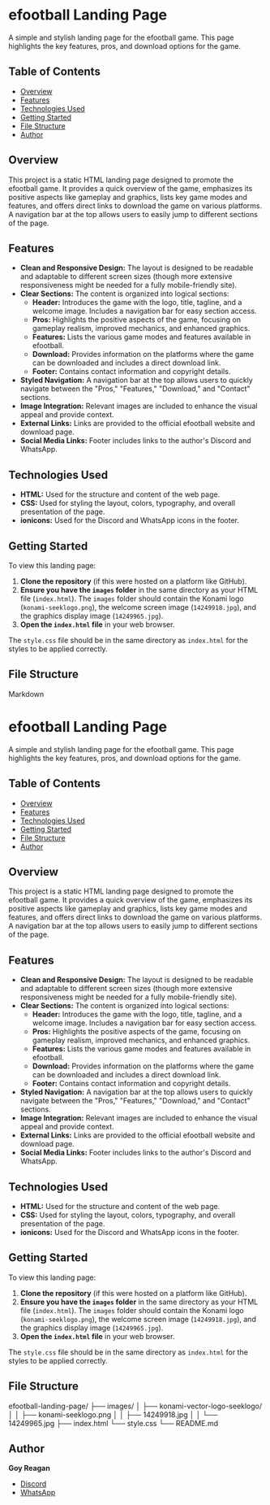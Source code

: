 # efootball Landing Page

A simple and stylish landing page for the efootball game. This page highlights the key features, pros, and download options for the game.

## Table of Contents

- [Overview](#overview)
- [Features](#features)
- [Technologies Used](#technologies-used)
- [Getting Started](#getting-started)
- [File Structure](#file-structure)
- [Author](#author)

## Overview

This project is a static HTML landing page designed to promote the efootball game. It provides a quick overview of the game, emphasizes its positive aspects like gameplay and graphics, lists key game modes and features, and offers direct links to download the game on various platforms. A navigation bar at the top allows users to easily jump to different sections of the page.

## Features

- **Clean and Responsive Design:** The layout is designed to be readable and adaptable to different screen sizes (though more extensive responsiveness might be needed for a fully mobile-friendly site).
- **Clear Sections:** The content is organized into logical sections:
    - **Header:** Introduces the game with the logo, title, tagline, and a welcome image. Includes a navigation bar for easy section access.
    - **Pros:** Highlights the positive aspects of the game, focusing on gameplay realism, improved mechanics, and enhanced graphics.
    - **Features:** Lists the various game modes and features available in efootball.
    - **Download:** Provides information on the platforms where the game can be downloaded and includes a direct download link.
    - **Footer:** Contains contact information and copyright details.
- **Styled Navigation:** A navigation bar at the top allows users to quickly navigate between the "Pros," "Features," "Download," and "Contact" sections.
- **Image Integration:** Relevant images are included to enhance the visual appeal and provide context.
- **External Links:** Links are provided to the official efootball website and download page.
- **Social Media Links:** Footer includes links to the author's Discord and WhatsApp.

## Technologies Used

- **HTML:** Used for the structure and content of the web page.
- **CSS:** Used for styling the layout, colors, typography, and overall presentation of the page.
- **ionicons:** Used for the Discord and WhatsApp icons in the footer.

## Getting Started

To view this landing page:

1.  **Clone the repository** (if this were hosted on a platform like GitHub).
2.  **Ensure you have the `images` folder** in the same directory as your HTML file (`index.html`). The `images` folder should contain the Konami logo (`konami-seeklogo.png`), the welcome screen image (`14249918.jpg`), and the graphics display image (`14249965.jpg`).
3.  **Open the `index.html` file** in your web browser.

The `style.css` file should be in the same directory as `index.html` for the styles to be applied correctly.

## File Structure
Markdown

# efootball Landing Page

A simple and stylish landing page for the efootball game. This page highlights the key features, pros, and download options for the game.

## Table of Contents

- [Overview](#overview)
- [Features](#features)
- [Technologies Used](#technologies-used)
- [Getting Started](#getting-started)
- [File Structure](#file-structure)
- [Author](#author)

## Overview

This project is a static HTML landing page designed to promote the efootball game. It provides a quick overview of the game, emphasizes its positive aspects like gameplay and graphics, lists key game modes and features, and offers direct links to download the game on various platforms. A navigation bar at the top allows users to easily jump to different sections of the page.

## Features

- **Clean and Responsive Design:** The layout is designed to be readable and adaptable to different screen sizes (though more extensive responsiveness might be needed for a fully mobile-friendly site).
- **Clear Sections:** The content is organized into logical sections:
    - **Header:** Introduces the game with the logo, title, tagline, and a welcome image. Includes a navigation bar for easy section access.
    - **Pros:** Highlights the positive aspects of the game, focusing on gameplay realism, improved mechanics, and enhanced graphics.
    - **Features:** Lists the various game modes and features available in efootball.
    - **Download:** Provides information on the platforms where the game can be downloaded and includes a direct download link.
    - **Footer:** Contains contact information and copyright details.
- **Styled Navigation:** A navigation bar at the top allows users to quickly navigate between the "Pros," "Features," "Download," and "Contact" sections.
- **Image Integration:** Relevant images are included to enhance the visual appeal and provide context.
- **External Links:** Links are provided to the official efootball website and download page.
- **Social Media Links:** Footer includes links to the author's Discord and WhatsApp.

## Technologies Used

- **HTML:** Used for the structure and content of the web page.
- **CSS:** Used for styling the layout, colors, typography, and overall presentation of the page.
- **ionicons:** Used for the Discord and WhatsApp icons in the footer.

## Getting Started

To view this landing page:

1.  **Clone the repository** (if this were hosted on a platform like GitHub).
2.  **Ensure you have the `images` folder** in the same directory as your HTML file (`index.html`). The `images` folder should contain the Konami logo (`konami-seeklogo.png`), the welcome screen image (`14249918.jpg`), and the graphics display image (`14249965.jpg`).
3.  **Open the `index.html` file** in your web browser.

The `style.css` file should be in the same directory as `index.html` for the styles to be applied correctly.

## File Structure

efootball-landing-page/
├── images/
│   ├── konami-vector-logo-seeklogo/
│   │   ├── konami-seeklogo.png
│   │   ├── 14249918.jpg
│   │   └── 14249965.jpg
├── index.html
└── style.css
└── README.md
## Author

**Goy Reagan**

-   [Discord](https://discord.com/users/goy-reagan)
-   [WhatsApp](https://wa.me/+256761132735)
